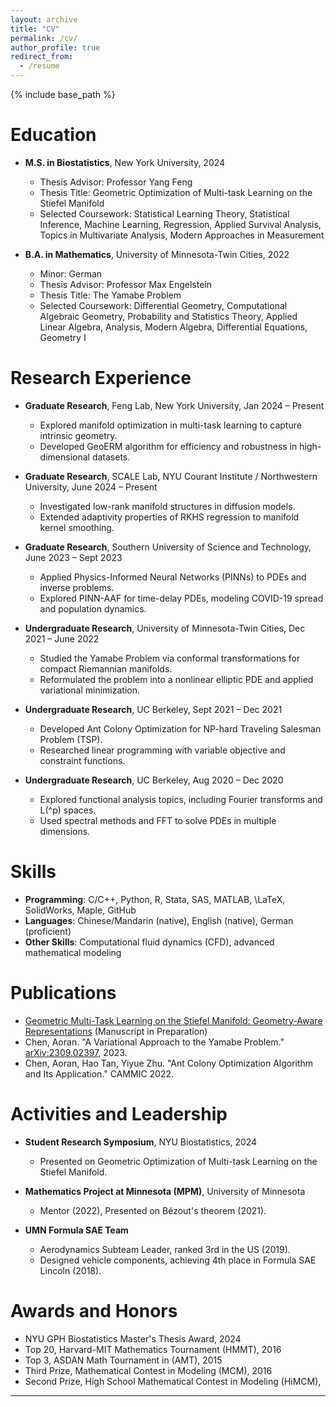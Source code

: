 ```yaml
---
layout: archive
title: "CV"
permalink: /cv/
author_profile: true
redirect_from:
  - /resume
---
```


{% include base_path %}

Education
======
* **M.S. in Biostatistics**, New York University, 2024  
  - Thesis Advisor: Professor Yang Feng  
  - Thesis Title: Geometric Optimization of Multi-task Learning on the Stiefel Manifold  
  - Selected Coursework: Statistical Learning Theory, Statistical Inference, Machine Learning, Regression, Applied Survival Analysis, Topics in Multivariate Analysis, Modern Approaches in Measurement  

* **B.A. in Mathematics**, University of Minnesota-Twin Cities, 2022  
  - Minor: German  
  - Thesis Advisor: Professor Max Engelstein  
  - Thesis Title: The Yamabe Problem  
  - Selected Coursework: Differential Geometry, Computational Algebraic Geometry, Probability and Statistics Theory, Applied Linear Algebra, Analysis, Modern Algebra, Differential Equations, Geometry I

Research Experience
======
* **Graduate Research**, Feng Lab, New York University, Jan 2024 – Present  
  - Explored manifold optimization in multi-task learning to capture intrinsic geometry.  
  - Developed GeoERM algorithm for efficiency and robustness in high-dimensional datasets.  

* **Graduate Research**, SCALE Lab, NYU Courant Institute / Northwestern University, June 2024 – Present  
  - Investigated low-rank manifold structures in diffusion models.  
  - Extended adaptivity properties of RKHS regression to manifold kernel smoothing.

* **Graduate Research**, Southern University of Science and Technology, June 2023 – Sept 2023  
  - Applied Physics-Informed Neural Networks (PINNs) to PDEs and inverse problems.  
  - Explored PINN-AAF for time-delay PDEs, modeling COVID-19 spread and population dynamics.

* **Undergraduate Research**, University of Minnesota-Twin Cities, Dec 2021 – June 2022  
  - Studied the Yamabe Problem via conformal transformations for compact Riemannian manifolds.  
  - Reformulated the problem into a nonlinear elliptic PDE and applied variational minimization.

* **Undergraduate Research**, UC Berkeley, Sept 2021 – Dec 2021  
  - Developed Ant Colony Optimization for NP-hard Traveling Salesman Problem (TSP).  
  - Researched linear programming with variable objective and constraint functions.

* **Undergraduate Research**, UC Berkeley, Aug 2020 – Dec 2020  
  - Explored functional analysis topics, including Fourier transforms and L\(^p\) spaces.  
  - Used spectral methods and FFT to solve PDEs in multiple dimensions.

Skills
======
* **Programming**: C/C++, Python, R, Stata, SAS, MATLAB, \LaTeX, SolidWorks, Maple, GitHub  
* **Languages**: Chinese/Mandarin (native), English (native), German (proficient)  
* **Other Skills**: Computational fluid dynamics (CFD), advanced mathematical modeling  

Publications
======
<ul>
  <li><a href="https://www.dropbox.com/scl/fi/3p15oq3g4wz0nq9v1uv28/Geometric_Multi_Task_Learning_on_the_Stiefel_Manifold.pdf?rlkey=p0l63j8v7wk6ytdmzxwixzgwj&st=r4i2a3fh&dl=0">Geometric Multi-Task Learning on the Stiefel Manifold: Geometry-Aware Representations</a> (Manuscript in Preparation)</li>
  <li>Chen, Aoran. "A Variational Approach to the Yamabe Problem." <a href="https://arxiv.org/abs/2309.02397">arXiv:2309.02397</a>, 2023.</li>
  <li>Chen, Aoran, Hao Tan, Yiyue Zhu. "Ant Colony Optimization Algorithm and Its Application." CAMMIC 2022.</li>
</ul>


Activities and Leadership
======
* **Student Research Symposium**, NYU Biostatistics, 2024  
  - Presented on Geometric Optimization of Multi-task Learning on the Stiefel Manifold.  

* **Mathematics Project at Minnesota (MPM)**, University of Minnesota  
  - Mentor (2022), Presented on Bézout's theorem (2021).  

* **UMN Formula SAE Team**  
  - Aerodynamics Subteam Leader, ranked 3rd in the US (2019).  
  - Designed vehicle components, achieving 4th place in Formula SAE Lincoln (2018).  

Awards and Honors
======
* NYU GPH Biostatistics Master's Thesis Award, 2024  
* Top 20, Harvard-MIT Mathematics Tournament (HMMT), 2016
* Top 3, ASDAN Math Tournament in (AMT), 2015
* Third Prize, Mathematical Contest in Modeling (MCM), 2016
* Second Prize, High School Mathematical Contest in Modeling (HiMCM),

---
